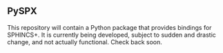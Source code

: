 ## PySPX

This repository will contain a Python package that provides bindings for SPHINCS+.  It is currently being developed, subject to sudden and drastic change, and not actually functional. Check back soon.
